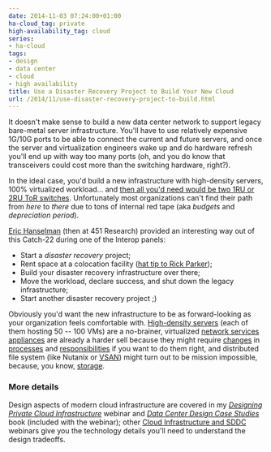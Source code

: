 ```yaml
---
date: 2014-11-03 07:24:00+01:00
ha-cloud_tag: private
high-availability_tag: cloud
series:
- ha-cloud
tags:
- design
- data center
- cloud
- high availability
title: Use a Disaster Recovery Project to Build Your New Cloud
url: /2014/11/use-disaster-recovery-project-to-build.html
---
```

It doesn't make sense to build a new data center network to support legacy bare-metal server infrastructure. You'll have to use relatively expensive 1G/10G ports to be able to connect the current and future servers, and once the server and virtualization engineers wake up and do hardware refresh you'll end up with way too many ports (oh, and you do know that transceivers could cost more than the switching hardware, right?).
<!--more-->
In the ideal case, you'd build a new infrastructure with high-density servers, 100% virtualized workload... and [then all you'd need would be two 1RU or 2RU ToR switches](https://blog.ipspace.net/2014/10/all-you-need-are-two-top-of-rack.html). Unfortunately most organizations can't find their path from *here* to *there* due to tons of internal red tape (aka *budgets* and *depreciation period*).

[Eric Hanselman](https://www.linkedin.com/in/erichanselman/) (then at 451 Research) provided an interesting way out of this Catch-22 during one of the Interop panels:

-   Start a *disaster recovery* project;
-   Rent space at a colocation facility ([hat tip to Rick Parker](https://blog.ipspace.net/2014/09/open-source-hybrid-cloud-reference.html));
-   Build your disaster recovery infrastructure over there;
-   Move the workload, declare success, and shut down the legacy infrastructure;
-   Start another disaster recovery project ;)

Obviously you'd want the new infrastructure to be as forward-looking as your organization feels comfortable with. [High-density servers](https://blog.ipspace.net/2014/09/building-small-cloud-with-ucs-mini.html) (each of them hosting 50 -- 100 VMs) are a no-brainer, virtualized [network services appliances](http://blog.ipspace.net/2013/04/virtual-appliance-performance-is.html) are already a harder sell because they might require [changes](http://blog.ipspace.net/2014/09/youve-been-doing-same-thing-for-last-20.html) in [processes](http://blog.ipspace.net/2013/11/typical-enterprise-application.html) and [responsibilities](http://blog.ipspace.net/2013/12/omg-who-will-manage-all-those-virtual.html) if you want to do them right, and distributed file system (like Nutanix or [VSAN](http://blog.ipspace.net/2014/08/vmware-evorail-one-stop-shopping-for.html)) might turn out to be mission impossible, because, you know, [storage](http://blog.ipspace.net/2010/08/storage-networking-is-different.html).

### More details

Design aspects of modern cloud infrastructure are covered in my [*Designing Private Cloud Infrastructure*](http://www.ipspace.net/Designing_Private_Cloud_Infrastructure) webinar and [*Data Center Design Case Studies*](http://www.ipspace.net/Data_Center_Design_Case_Studies) book (included with the webinar); other [Cloud Infrastructure and SDDC](http://www.ipspace.net/Roadmap/Cloud_computing_webinars) webinars give you the technology details you'll need to understand the design tradeoffs.